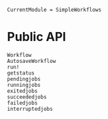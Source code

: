```@meta
CurrentModule = SimpleWorkflows
```

# Public API

```@docs
Workflow
AutosaveWorkflow
run!
getstatus
pendingjobs
runningjobs
exitedjobs
succeededjobs
failedjobs
interruptedjobs
```
